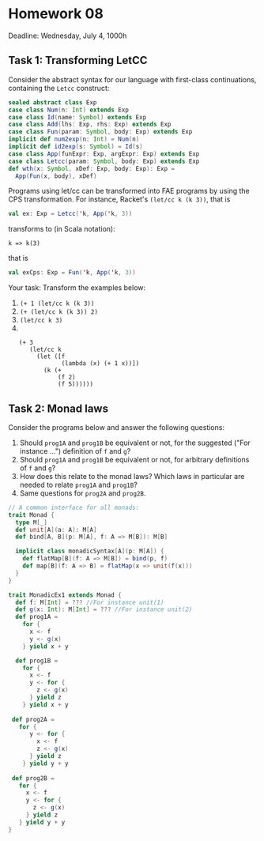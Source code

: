 # Homework 08

Deadline: Wednesday, July 4, 1000h

## Task 1: Transforming LetCC

Consider the abstract syntax for our language with first-class continuations,
containing the `Letcc` construct:
```scala
sealed abstract class Exp
case class Num(n: Int) extends Exp
case class Id(name: Symbol) extends Exp
case class Add(lhs: Exp, rhs: Exp) extends Exp
case class Fun(param: Symbol, body: Exp) extends Exp
implicit def num2exp(n: Int) = Num(n)
implicit def id2exp(s: Symbol) = Id(s)
case class App(funExpr: Exp, argExpr: Exp) extends Exp
case class Letcc(param: Symbol, body: Exp) extends Exp
def wth(x: Symbol, xDef: Exp, body: Exp): Exp =
  App(Fun(x, body), xDef)
```

Programs using let/cc can be transformed into
FAE programs by using the CPS transformation.
For instance, Racket's `(let/cc k (k 3))`, that is

```scala
val ex: Exp = Letcc('k, App('k, 3))
```

transforms to (in Scala notation):
```
k => k(3)
```
that is
```scala
val exCps: Exp = Fun('k, App('k, 3))
```

Your task: Transform the examples below:
1. `(+ 1 (let/cc k (k 3))`
2. `(+ (let/cc k (k 3)) 2)`
3. `(let/cc k 3)`
4. 
```
   (+ 3
      (let/cc k
        (let ([f
               (lambda (x) (+ 1 x))])
          (k (+
              (f 2)
              (f 5))))))
```

## Task 2: Monad laws

Consider the programs below and answer the following questions:
1. Should `prog1A` and `prog1B` be equivalent or not, for the suggested ("For instance ...") definition of `f` and `g`?
2. Should `prog1A` and `prog1B` be equivalent or not, for arbitrary definitions of `f` and `g`?
3. How does this relate to the monad laws? Which laws in particular are needed to relate `prog1A` and `prog1B`?
4. Same questions for `prog2A` and `prog2B`.

```scala
// A common interface for all monads:
trait Monad {
  type M[_]
  def unit[A](a: A): M[A]
  def bind[A, B](p: M[A], f: A => M[B]): M[B]

  implicit class monadicSyntax[A](p: M[A]) {
    def flatMap[B](f: A => M[B]) = bind(p, f)
    def map[B](f: A => B) = flatMap(x => unit(f(x)))
  }
}

trait MonadicEx1 extends Monad {
  def f: M[Int] = ??? //For instance unit(1)
  def g(x: Int): M[Int] = ??? //For instance unit(2)
  def prog1A =
    for {
      x <- f
      y <- g(x)
    } yield x + y

  def prog1B =
    for {
      x <- f
      y <- for {
        z <- g(x)
      } yield z
    } yield x + y
    
 def prog2A =     
   for {
      y <- for {
        x <- f
        z <- g(x)
      } yield z
    } yield y + y
    
 def prog2B =
   for {
     x <- f
     y <- for {
       z <- g(x)
     } yield z
   } yield y + y
}
```
